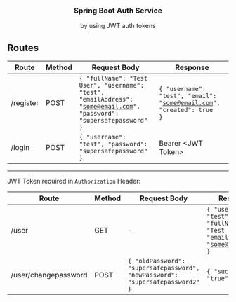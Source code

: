 <h3 align="center">Spring Boot Auth Service</h3>
<p align="center">by using JWT auth tokens</p>

## Routes

| Route | Method | Request Body | Response |
|-------|--------|--------------|------------|
| /register | POST | <code>{ "fullName": "Test User", "username": "test", "emailAddress": "some@email.com", "password": "supersafepassword" }</code> | <code>{ "username": "test", "email": "some@email.com", "created": true }</code> | 
| /login | POST | <code>{ "username": "test", "password": "supersafepassword" }</code> | Bearer \<JWT Token\> |

---
JWT Token required in `Authorization` Header:

| Route | Method | Request Body | Response |
|-------|--------|--------------|------------|
| /user | GET    | -            | <code>{ "username": "test", "fullName": "Test User", "emailAddress": "some@email.com" }</code> |
| /user/changepassword | POST | <code>{ "oldPassword": "supersafepassword", "newPassword": "supersafepassword2" }</code> | <code>{ "success": "true" }</code> |
